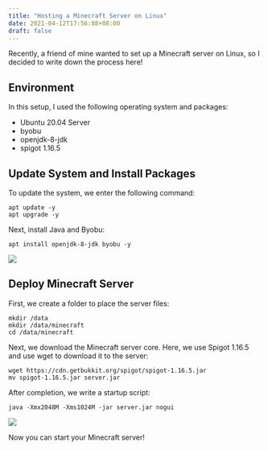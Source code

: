 ```yaml
---
title: "Hosting a Minecraft Server on Linux"
date: 2021-04-12T17:56:08+08:00
draft: false
---
```


Recently, a friend of mine wanted to set up a Minecraft server on Linux, so I decided to write down the process here!

## Environment

In this setup, I used the following operating system and packages:

* Ubuntu 20.04 Server
* byobu
* openjdk-8-jdk
* spigot 1.16.5

## Update System and Install Packages

To update the system, we enter the following command:

```
apt update -y
apt upgrade -y
```

Next, install Java and Byobu:

```
apt install openjdk-8-jdk byobu -y
```

![](https://static-a1.steveyi.net/media/blog/hosting-a-minecraft-server-on-linux-01.png)

## Deploy Minecraft Server

First, we create a folder to place the server files:

```
mkdir /data
mkdir /data/minecraft
cd /data/minecraft
```

Next, we download the Minecraft server core. Here, we use Spigot 1.16.5 and use wget to download it to the server:

```
wget https://cdn.getbukkit.org/spigot/spigot-1.16.5.jar
mv spigot-1.16.5.jar server.jar
```

After completion, we write a startup script:

```
java -Xmx2048M -Xms1024M -jar server.jar nogui
```

![](https://static-a1.steveyi.net/media/blog/hosting-a-minecraft-server-on-linux-02.png)

Now you can start your Minecraft server!
